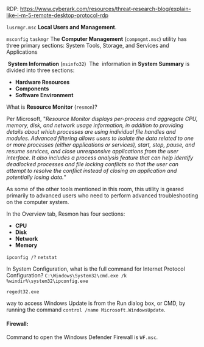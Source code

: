 RDP: https://www.cyberark.com/resources/threat-research-blog/explain-like-i-m-5-remote-desktop-protocol-rdp

`lusrmgr.msc` **Local Users and Management**.

`msconfig`
`taskmgr`
The **Computer Management** (`compmgmt.msc`) utility has three primary sections: System Tools, Storage, and Services and Applications

 **System Information** (`msinfo32`)
 The  information in **System Summary** is divided into three sections:
-   **Hardware Resources**
-   **Components**
-   **Software Environment**

What is **Resource Monitor** (`resmon`)?

Per Microsoft, "_Resource Monitor displays per-process and aggregate CPU, memory, disk, and network usage information, in addition to providing details about which processes are using individual file handles and modules. Advanced filtering allows users to isolate the data related to one or more processes (either applications or services), start, stop, pause, and resume services, and close unresponsive applications from the user interface. It also includes a process analysis feature that can help identify deadlocked processes and file locking conflicts so that the user can attempt to resolve the conflict instead of closing an application and potentially losing data._"

As some of the other tools mentioned in this room, this utility is geared primarily to advanced users who need to perform advanced troubleshooting on the computer system.  

In the Overview tab, Resmon has four sections:

-   **CPU**
-   **Disk**
-   **Network**
-   **Memory**

`ipconfig /?`
`netstat`
  
In System Configuration, what is the full command for Internet Protocol Configuration?
`C:\Windows\System32\cmd.exe /k %windir%\system32\ipconfig.exe`

`regedt32.exe`

way to access Windows Update is from the Run dialog box, or CMD, by running the command `control /name Microsoft.WindowsUpdate`.

#### Firewall:
Command to open the Windows Defender Firewall is `WF.msc`.